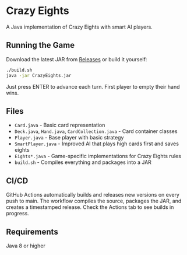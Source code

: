 # Crazy Eights

A Java implementation of Crazy Eights with smart AI players.

## Running the Game

Download the latest JAR from [Releases](../../releases) or build it yourself:

```bash
./build.sh
java -jar CrazyEights.jar
```

Just press ENTER to advance each turn. First player to empty their hand wins.

## Files

- `Card.java` - Basic card representation
- `Deck.java`, `Hand.java`, `CardCollection.java` - Card container classes
- `Player.java` - Base player with basic strategy
- `SmartPlayer.java` - Improved AI that plays high cards first and saves eights
- `Eights*.java` - Game-specific implementations for Crazy Eights rules
- `build.sh` - Compiles everything and packages into a JAR

## CI/CD

GitHub Actions automatically builds and releases new versions on every push to main. The workflow compiles the source, packages the JAR, and creates a timestamped release. Check the Actions tab to see builds in progress.

## Requirements

Java 8 or higher
